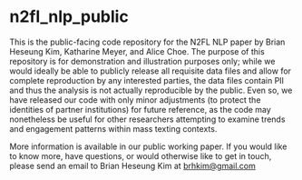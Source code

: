 # n2fl_nlp_public
This is the public-facing code repository for the N2FL NLP paper by Brian Heseung Kim, Katharine Meyer, and Alice Choe. The purpose of this repository is for demonstration and illustration purposes only; while we would ideally be able to publicly release all requisite data files and allow for complete reproduction by any interested parties, the data files contain PII and thus the analysis is not actually reproducible by the public. Even so, we have released our code with only minor adjustments (to protect the identities of partner institutions) for future reference, as the code may nonetheless be useful for other researchers attempting to examine trends and engagement patterns within mass texting contexts.

More information is available in our public working paper. If you would like to know more, have questions, or would otherwise like to get in touch, please send an email to Brian Heseung Kim at brhkim@gmail.com
